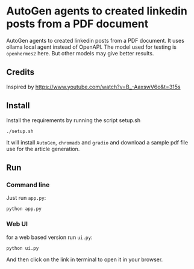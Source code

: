 # AutoGen agents to created linkedin posts from a PDF document

AutoGen agents to created linkedin posts from a PDF document. It uses ollama local 
agent instead of OpenAPI.
The model used for testing is `openhermes2` here. But other models may give better results.

## Credits
Inspired by https://www.youtube.com/watch?v=B_-AaxswV6o&t=315s

## Install
Install the requirements by running the script setup.sh

```
./setup.sh
```

It will install `AutoGen`, `chromadb` and `gradio` and download a sample pdf file use for the article generation.

## Run
### Command line
Just run  `app.py`:
```
python app.py
```

### Web UI
for a web based version run `ui.py`:
```
python ui.py
```

And then click on the link in terminal to open it in your browser.


